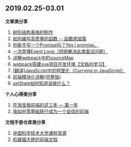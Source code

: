 ## 2019.02.25-03.01

**文章类分享**

1. [树形结构表格的制作](https://www.yuque.com/docs/share/a142fb1b-8972-40c7-8851-ffcd7f809afb)
2. [如何编写高质量的函数 -- 函数底层篇](https://mp.weixin.qq.com/s/ZkdYbDA5phmKxfMA_N6E9w)
3. [你能手写一个Promise吗？Yes I promise。](https://juejin.im/post/5c41297cf265da613356d4ec)
4. [一次弄懂Event Loop（彻底解决此类面试问题）](https://zhuanlan.zhihu.com/p/55511602?utm_source=wechat_session&utm_medium=social&utm_oi=28604591243264)
5. [详解webpack中的sourceMap](https://survivejs.com/webpack/building/source-maps/)
6. [webpack搭建vue项目开发环境【文档向学习】](https://segmentfault.com/a/1190000016494957)
7. [[翻译]JavaScript中的柯里化（Currying in JavaScript）](https://baijiahao.baidu.com/s?id=1616921113794110190&wfr=spider&for=pc)
8. [前端模块化详解(完整版)](https://juejin.im/post/5c17ad756fb9a049ff4e0a62)
9. [setState如何知道该做什么？](https://mp.weixin.qq.com/s/Q3t3FIc4o5Rq2wlZ-3xY-g)

**个人心得类分享**

1. [在淘宝做前端的这三年 — 第一年](https://mp.weixin.qq.com/s/iJEm90JQRnZwOg3zy8SF7w)
2. [我如何零基础转行成为一个自信的前端](https://juejin.im/post/5c75d34851882564965edb23)

**文档手册仓库类分享**

1. [中国科学技术大学课程资源](https://mp.weixin.qq.com/s/chayrlIbkinroTp9mGcP1Q)
2. [机器猫大佬的前端文档](https://static.chenng.cn/#/)